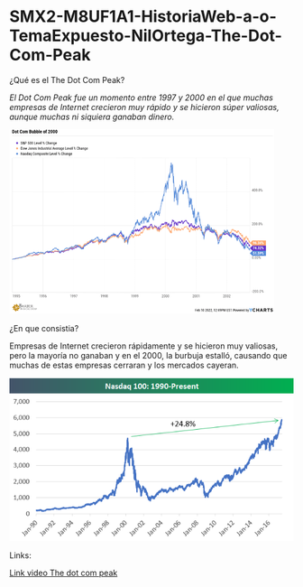 # SMX2-M8UF1A1-HistoriaWeb-a-o-TemaExpuesto-NilOrtega-The-Dot-Com-Peak

¿Qué es el The Dot Com Peak?

*El Dot Com Peak fue un momento entre 1997 y 2000 en el que muchas empresas de Internet crecieron muy rápido y se hicieron súper valiosas, aunque muchas ni siquiera ganaban dinero.*


![dot](https://github.com/NilOrtega/SMX2-M8UF1A1-HistoriaWeb-a-o-TemaExpuesto-NilOrtega-The-Dot-Com-Peak/blob/main/dot.png)


¿En que consistia?

Empresas de Internet crecieron rápidamente y se hicieron muy valiosas, pero la mayoría no ganaban y en el 2000, la burbuja estalló, causando que muchas de estas empresas cerraran y los mercados cayeran.


![com](https://github.com/NilOrtega/SMX2-M8UF1A1-HistoriaWeb-a-o-TemaExpuesto-NilOrtega-The-Dot-Com-Peak/blob/main/com.png)


Links:

[Link video The dot com peak](https://www.youtube.com/watch?v=iUHMnVIvGI8/ "The dot com peak")